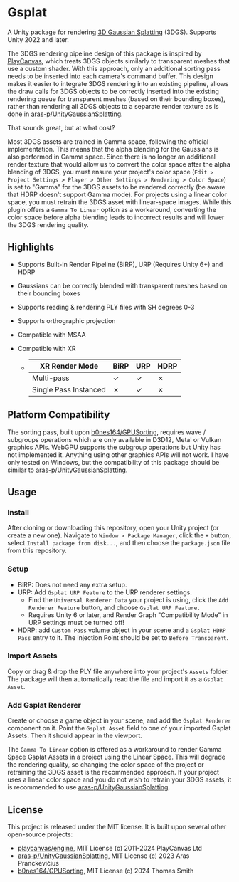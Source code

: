 # Gsplat

A Unity package for rendering [3D Gaussian Splatting](https://repo-sam.inria.fr/fungraph/3d-gaussian-splatting/) (3DGS). Supports Unity 2022 and later. 

The 3DGS rendering pipeline design of this package is inspired by [PlayCanvas](https://github.com/playcanvas/engine), which treats 3DGS objects similarly to transparent meshes that use a custom shader. With this approach, only an additional sorting pass needs to be inserted into each camera's command buffer. This design makes it easier to integrate 3DGS rendering into an existing pipeline, allows the draw calls for 3DGS objects to be correctly inserted into the existing rendering queue for transparent meshes (based on their bounding boxes), rather than rendering all 3DGS objects to a separate render texture as is done in [aras-p/UnityGaussianSplatting](https://github.com/aras-p/UnityGaussianSplatting). 

That sounds great, but at what cost?

Most 3DGS assets are trained in Gamma space, following the official implementation. This means that the alpha blending for the Gaussians is also performed in Gamma space.  Since there is no longer an additional render texture that would allow us to convert the color space after the alpha blending of 3DGS, you must ensure your project's color space (`Edit > Project Settings > Player > Other Settings > Rendering > Color Space`) is set to "Gamma" for the 3DGS assets to be rendered correctly (be aware that HDRP doesn't support Gamma mode). For projects using a linear color space, you must retrain the 3DGS asset with linear-space images. While this plugin offers a `Gamma To Linear` option as a workaround, converting the color space before alpha blending leads to incorrect results and will lower the 3DGS rendering quality.

## Highlights

- Supports Built-in Render Pipeline (BiRP), URP (Requires Unity 6+) and HDRP

- Gaussians can be correctly blended with transparent meshes based on their bounding boxes

- Supports reading & rendering PLY files with SH degrees 0-3

- Supports orthographic projection

- Compatible with MSAA

- Compatible with XR

  - | XR Render Mode        | BiRP | URP  | HDRP |
    | --------------------- | ---- | ---- | ---- |
    | Multi-pass            | ✓    | ✓    | ✗    |
    | Single Pass Instanced | ✗    | ✓    | ✗    |

## Platform Compatibility

The sorting pass, built upon [b0nes164/GPUSorting](https://github.com/b0nes164/GPUSorting), requires wave / subgroups operations which are only available in D3D12, Metal or Vulkan graphics APIs. WebGPU supports the subgroup operations but Unity has not implemented it. Anything using other graphics APIs will not work. I have only tested on Windows, but the compatibility of this package should be similar to [aras-p/UnityGaussianSplatting](https://github.com/aras-p/UnityGaussianSplatting).

## Usage

### Install

After cloning or downloading this repository, open your Unity project (or create a new one). Navigate to `Window > Package Manager`, click the `+` button, select `Install package from disk...`, and then choose the `package.json` file from this repository.

### Setup

- BiRP: Does not need any extra setup.
- URP: Add `Gsplat URP Feature` to the URP renderer settings.
  - Find the `Universal Renderer Data` your project is using, click the `Add Renderer Feature` button, and choose `Gsplat URP Feature.`
  - Requires Unity 6 or later, and Render Graph "Compatibility Mode" in URP settings must be turned off!
- HDRP: add `Custom Pass` volume object in your scene and a `Gsplat HDRP Pass` entry to it. The injection Point should be set to `Before Transparent`.

### Import Assets

Copy or drag & drop the PLY file anywhere into your project's `Assets` folder. The package will then automatically read the file and import it as a `Gsplat Asset`.

### Add Gsplat Renderer

Create or choose a game object in your scene, and add the `Gsplat Renderer` component on it. Point the `Gsplat Asset` field to one of your imported Gsplat Assets. Then it should appear in the viewport.

The `Gamma To Linear` option is offered as a workaround to render Gamma Space Gsplat Assets in a project using the Linear Space. This will degrade the rendering quality, so changing the color space of the project or retraining the 3DGS asset is the recommended approach. If your project uses a linear color space and you do not wish to retrain your 3DGS assets, it is recommended to use [aras-p/UnityGaussianSplatting](https://github.com/aras-p/UnityGaussianSplatting).

## License

This project is released under the MIT license. It is built upon several other open-source projects:

-   [playcanvas/engine](https://github.com/playcanvas/engine), MIT License (c) 2011-2024 PlayCanvas Ltd
-   [aras-p/UnityGaussianSplatting](https://github.com/aras-p/UnityGaussianSplatting), MIT License (c) 2023 Aras Pranckevičius
-   [b0nes164/GPUSorting](https://github.com/b0nes164/GPUSorting), MIT License (c) 2024 Thomas Smith

